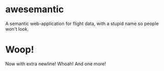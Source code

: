 awesemantic
===========

A semantic web-application for flight data, with a stupid name so people won't look.

Woop!
=====
Now with extra newline! Whoah!
And one more!
